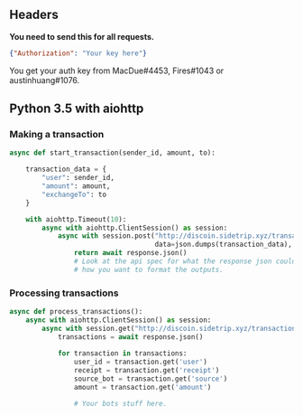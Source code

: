 ## Headers
**You need to send this for all requests.**
```JSON
{"Authorization": "Your key here"}
```
You get your auth key from MacDue#4453, Fires#1043 or austinhuang#1076.

## Python 3.5 with aiohttp
### Making a transaction
```py
async def start_transaction(sender_id, amount, to):

    transaction_data = {
        "user": sender_id,
        "amount": amount,
        "exchangeTo": to
    }

    with aiohttp.Timeout(10):
        async with aiohttp.ClientSession() as session:
            async with session.post("http://discoin.sidetrip.xyz/transaction",
                                    data=json.dumps(transaction_data), headers=headers) as response:
                return await response.json()
                # Look at the api spec for what the response json could be and figure out
                # how you want to format the outputs.
```
### Processing transactions
```py
async def process_transactions():
    async with aiohttp.ClientSession() as session:
        async with session.get("http://discoin.sidetrip.xyz/transactions", headers=headers) as response:
            transactions = await response.json()
       
            for transaction in transactions:
                user_id = transaction.get('user')
                receipt = transaction.get('receipt')
                source_bot = transaction.get('source')
                amount = transaction.get('amount')

                # Your bots stuff here.
```
